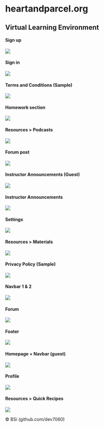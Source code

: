 # heartandparcel.org
## Virtual Learning Environment
#### Sign up
![](images/Capture.PNG)
#### Sign in
![](images/eqwe.png)
#### Terms and Conditions (Sample)
![](images/erqwerqwer.PNG)
#### Homework section
![](images/ertetewrt.PNG)
#### Resources > Podcasts
![](images/ewrqrqwer.PNG)
#### Forum post
![](images/ewrqwerewq.PNG)
#### Instructor Announcements (Guest)
![](images/qwerqwerwer.PNG)
#### Instructor Announcements
![](images/reqwerqwe.PNG)
#### Settings
![](images/rweqrewqrweqrqew.PNG)
#### Resources > Materials
![](images/rweqrwe.PNG)
#### Privacy Policy (Sample)
![](images/tewrtertert.PNG)
#### Navbar 1 & 2
![](images/tuytyutui.PNG)
#### Forum
![](images/uioipoi.PNG)
#### Footer
![](images/uiyioy.PNG)
#### Homepage + Navbar (guest)
![](images/uiyipo.PNG)
#### Profile
![](images/werqwerqwe.PNG)
#### Resources > Quick Recipes
![](images/wetrqwertqwer.PNG)

© BSi (github.com/dev7060)
